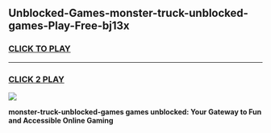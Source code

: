 
## Unblocked-Games-monster-truck-unblocked-games-Play-Free-bj13x
<h3>
<a href="https://premium76.site?title=monster-truck-unblocked-games&ref=22A">CLICK TO PLAY</a></h3>
<hr>

<h3>
<a href="https://premium76.site?title=monster-truck-unblocked-games&ref=22A">CLICK 2 PLAY</a>
  
</h3>

<a href="https://premium76.site?title=monster-truck-unblocked-games&ref=22A"><img src="https://clearcache.store/games.png"></a>


**monster-truck-unblocked-games games unblocked: Your Gateway to Fun and Accessible Online Gaming**
